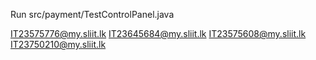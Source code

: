 Run src/payment/TestControlPanel.java

IT23575776@my.sliit.lk
IT23645684@my.sliit.lk
IT23575608@my.sliit.lk
IT23750210@my.sliit.lk
